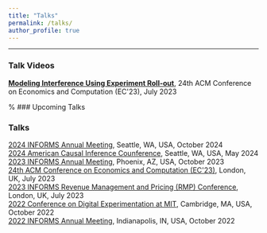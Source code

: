 ```yaml
---
title: "Talks"
permalink: /talks/
author_profile: true
---
```

---
<!-- ### Upcoming Talks -->

### Talk Videos

[**Modeling Interference Using Experiment Roll-out**](https://youtu.be/hLNfUphDyec?si=9f9ODIs5sfharOpn), 24th ACM Conference on Economics and Computation (EC'23), July 2023

% ### Upcoming Talks

### Talks
[2024 INFORMS Annual Meeting](https://meetings.informs.org/wordpress/seattle2024/), Seattle, WA, USA, October 2024
<br />
[2024 American Causal Inference Counference](https://sci-info.org/annual-meeting/), Seattle, WA, USA, May 2024
<br />
[2023 INFORMS Annual Meeting](https://meetings.informs.org/wordpress/phoenix2023/), Phoenix, AZ, USA, October 2023
<br />
[24th ACM Conference on Economics and Computation (EC'23)](https://ec23.sigecom.org/), London, UK, July 2023
<br />
[2023 INFORMS Revenue Management and Pricing (RMP) Conference](https://meetings.informs.org/wordpress/indianapolis2022/), London, UK, July 2023
<br />
[2022 Conference on Digital Experimentation at MIT](https://ide.mit.edu/events/2022-conference-on-digital-experimentation-mit-codemit/), Cambridge, MA, USA, October 2022
<br />
[2022 INFORMS Annual Meeting](https://meetings.informs.org/wordpress/indianapolis2022/), Indianapolis, IN, USA, October 2022

